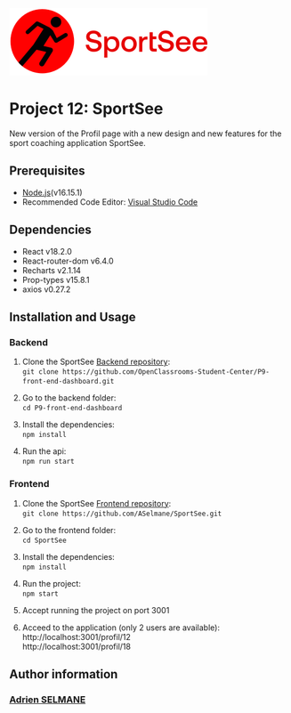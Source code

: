 
![SportSee](src/assets/logo.svg)
# Project 12: SportSee

New version of the Profil page with a new design and new features for the sport coaching application SportSee.
## Prerequisites

- [Node.js](https://nodejs.org/en/)(v16.15.1)
- Recommended Code Editor: [Visual Studio Code](https://code.visualstudio.com/)
## Dependencies

-   React v18.2.0
-   React-router-dom v6.4.0
-   Recharts v2.1.14
-   Prop-types v15.8.1
-   axios v0.27.2
## Installation and Usage

### Backend

1.  Clone the SportSee [Backend repository](https://github.com/OpenClassrooms-Student-Center/P9-front-end-dashboard):  
    `git clone https://github.com/OpenClassrooms-Student-Center/P9-front-end-dashboard.git`

2. Go to the backend folder:  
`cd P9-front-end-dashboard`

3. Install the dependencies:  
`npm install`

4. Run the api:  
`npm run start`
### Frontend

1.  Clone the SportSee [Frontend repository](https://github.com/ASelmane/SportSee):  
    `git clone https://github.com/ASelmane/SportSee.git`

2. Go to the frontend folder:  
`cd SportSee`

3. Install the dependencies:  
`npm install`

4. Run the project:  
`npm start`

5. Accept running the project on port 3001

6.  Acceed to the application (only 2 users are available):  
    http://localhost:3001/profil/12  
    http://localhost:3001/profil/18


## Author information
### [Adrien SELMANE](https://github.com/ASelmane)

